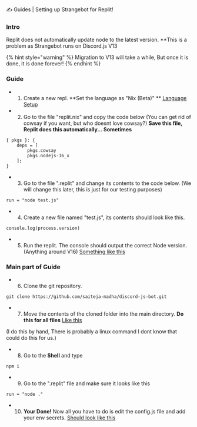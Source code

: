  ✍ Guides | Setting up Strangebot for Replit!

### Intro

Replit does not automatically update node to the latest version. **This is a problem as Strangebot runs on Discord.js V13

{% hint style="warning" %}
Migration to V13 will take a while, But once it is done, it is done forever!
{% endhint %}

### Guide

* 1. Create a new repl. **Set the language as "Nix (Beta)" ** [Language Setup](https://i.imgur.com/4cxgFKg.png)

* 2. Go to the file "replit.nix" and copy the code below (You can get rid of cowsay if you want, but who doesnt love cowsay?) **Save this file, Replit does this automatically... Sometimes**
```
{ pkgs }: {
    deps = [
        pkgs.cowsay
        pkgs.nodejs-16_x
    ];
}
```
* 3. Go to the file ".replit" and change its contents to the code below. (We will change this later, this is just for our testing purposes)

```run = "node test.js"```

* 4. Create a new file named "test.js", its contents should look like this.

```console.log(process.version)```
* 5. Run the replit. The console should output the correct Node version. (Anything around V16) [Something like this](https://imgur.com/dLq6N3e)

### Main part of Guide
* 6. Clone the git repository. 

```git clone https://github.com/saiteja-madha/discord-js-bot.git```

* 7. Move the contents of the cloned folder into the main directory. **Do this for all files** [Like this](https://imgur.com/ki5ugSk)

 (I do this by hand, There is probably a linux command I dont know that could do this for us.) 

* 8. Go to the **Shell** and type 

```npm i```

* 9. Go to the ".replit" file and make sure it looks like this 

```run = "node ."```

* 10. **Your Done!** Now all you have to do is edit the config.js file and add your env secrets. [Should look like this](https://imgur.com/AEhiHLk)
